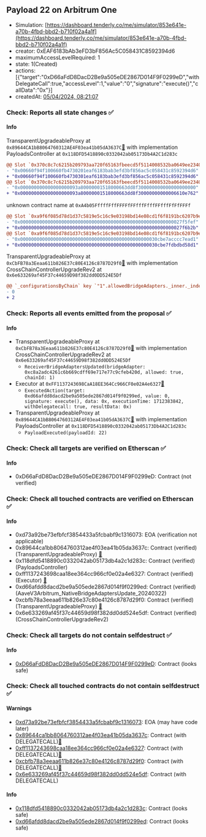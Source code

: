 ## Payload 22 on Arbitrum One

- Simulation: [https://dashboard.tenderly.co/me/simulator/853e641e-a70b-4fbd-bbd2-b710f02a4a1f](https://dashboard.tenderly.co/me/simulator/853e641e-a70b-4fbd-bbd2-b710f02a4a1f)
- creator: 0xEAF6183bAb3eFD3bF856Ac5C058431C8592394d6
- maximumAccessLevelRequired: 1
- state: 1(Created)
- actions: [{"target":"0xD66aFdD8DacD2Be9a505eDE2867D014F9F0299eD","withDelegateCall":true,"accessLevel":1,"value":"0","signature":"execute()","callData":"0x"}]
- createdAt: [05/04/2024, 08:21:07](https://arbiscan.io/tx/0xe1cc09295c72983bef53b77ce8551287d440598c83f19f32e68c32c0882c5f9d)

### Check: Reports all state changes :white_check_mark:

#### Info


TransparentUpgradeableProxy at `0x89644CA1bB8064760312AE4F03ea41b05dA3637C`[:ghost:](https://github.com/bgd-labs/aave-address-book "GovernanceV3Arbitrum.PAYLOADS_CONTROLLER") with implementation PayloadsController at `0x118DFD5418890c0332042ab05173Db4A2C1d283c`
```diff
@@ Slot `0x370c8c7c6215b209793aa720f65163fbeecd5f5114008532ba0649ee23405402` @@
- "0x00660f94f100660fb4730201eaf6183bab3efd3bf856ac5c058431c8592394d6"
+ "0x00660f94f100660fb4730301eaf6183bab3efd3bf856ac5c058431c8592394d6"
@@ Slot `0x370c8c7c6215b209793aa720f65163fbeecd5f5114008532ba0649ee23405403` @@
- "0x000000000000000000093a80000001518000663dd8f300000000000000000000"
+ "0x000000000000000000093a80000001518000663dd8f30000000000006610e762"
```

unknown contract name at `0xA4b05FffffFffFFFFfFFfffFfffFFfffFfFfFFFf`
```diff
@@ Slot `0xa9f6f085d78d1d37c5819e5c16c9e03198bd14e08cd1f6f8191bc6207b9e9706` @@
- "0x00000000000000000000000000000000000000000000000000000000027f5fef"
+ "0x00000000000000000000000000000000000000000000000000000000027f6b2b"
@@ Slot `0xa9f6f085d78d1d37c5819e5c16c9e03198bd14e08cd1f6f8191bc6207b9e970b` @@
- "0x00000000000000000000000000000000000000000000000030cbe7acccc7ead1"
+ "0x00000000000000000000000000000000000000000000000030cbe7fdbdbd58d1"
```

TransparentUpgradeableProxy at `0xCbFB78a3Eeaa611b826E37c80E4126c8787D29f0`[:ghost:](https://github.com/bgd-labs/aave-address-book "GovernanceV3Arbitrum.CROSS_CHAIN_CONTROLLER") with implementation CrossChainControllerUpgradeRev2 at `0x6e633269af45F37c44659D98f382dd0DD524E5Df`
```diff
@@ `_configurationsByChain` key `"1".allowedBridgeAdapters._inner._indexes.0x000000000000000000000000c8a2adc4261c6b669cdff69e717e77c9cfeb420d` @@
- 0
+ 2
```


### Check: Reports all events emitted from the proposal :white_check_mark:

#### Info

- TransparentUpgradeableProxy at `0xCbFB78a3Eeaa611b826E37c80E4126c8787D29f0`[:ghost:](https://github.com/bgd-labs/aave-address-book "GovernanceV3Arbitrum.CROSS_CHAIN_CONTROLLER") with implementation CrossChainControllerUpgradeRev2 at `0x6e633269af45F37c44659D98f382dd0DD524E5Df`
  - `ReceiverBridgeAdaptersUpdated(bridgeAdapter: 0xc8a2adc4261c6b669cdff69e717e77c9cfeb420d, allowed: true, chainId: 1)`
- Executor at `0xFF1137243698CaA18EE364Cc966CF0e02A4e6327`[:ghost:](https://github.com/bgd-labs/aave-address-book "AaveV3Arbitrum.ACL_ADMIN, GovernanceV3Arbitrum.EXECUTOR_LVL_1")
  - `ExecutedAction(target: 0xd66afdd8dacd2be9a505ede2867d014f9f0299ed, value: 0, signature: execute(), data: 0x, executionTime: 1712383842, withDelegatecall: true, resultData: 0x)`
- TransparentUpgradeableProxy at `0x89644CA1bB8064760312AE4F03ea41b05dA3637C`[:ghost:](https://github.com/bgd-labs/aave-address-book "GovernanceV3Arbitrum.PAYLOADS_CONTROLLER") with implementation PayloadsController at `0x118DFD5418890c0332042ab05173Db4A2C1d283c`
  - `PayloadExecuted(payloadId: 22)`

### Check: Check all targets are verified on Etherscan :white_check_mark:

#### Info

- 0xD66aFdD8DacD2Be9a505eDE2867D014F9F0299eD: Contract (not verified) 

### Check: Check all touched contracts are verified on Etherscan :white_check_mark:

#### Info

- 0xd73a92be73efbfcf3854433a5fcbabf9c1316073: EOA (verification not applicable)
- 0x89644ca1bb8064760312ae4f03ea41b05da3637c: Contract (verified) (TransparentUpgradeableProxy) [:ghost:](https://github.com/bgd-labs/aave-address-book "GovernanceV3Arbitrum.PAYLOADS_CONTROLLER")
- 0x118dfd5418890c0332042ab05173db4a2c1d283c: Contract (verified) (PayloadsController) 
- 0xff1137243698caa18ee364cc966cf0e02a4e6327: Contract (verified) (Executor) [:ghost:](https://github.com/bgd-labs/aave-address-book "AaveV3Arbitrum.ACL_ADMIN, GovernanceV3Arbitrum.EXECUTOR_LVL_1")
- 0xd66afdd8dacd2be9a505ede2867d014f9f0299ed: Contract (verified) (AaveV3Arbitrum_NativeBridgeAdaptersUpdate_20240322) 
- 0xcbfb78a3eeaa611b826e37c80e4126c8787d29f0: Contract (verified) (TransparentUpgradeableProxy) [:ghost:](https://github.com/bgd-labs/aave-address-book "GovernanceV3Arbitrum.CROSS_CHAIN_CONTROLLER")
- 0x6e633269af45f37c44659d98f382dd0dd524e5df: Contract (verified) (CrossChainControllerUpgradeRev2) 

### Check: Check all targets do not contain selfdestruct :white_check_mark:

#### Info

- [0xD66aFdD8DacD2Be9a505eDE2867D014F9F0299eD](https://arbiscan.io/address/0xD66aFdD8DacD2Be9a505eDE2867D014F9F0299eD): Contract (looks safe)

### Check: Check all touched contracts do not contain selfdestruct :white_check_mark:

#### Warnings

- [0xd73a92be73efbfcf3854433a5fcbabf9c1316073](https://arbiscan.io/address/0xd73a92be73efbfcf3854433a5fcbabf9c1316073): EOA (may have code later)
- [0x89644ca1bb8064760312ae4f03ea41b05da3637c](https://arbiscan.io/address/0x89644ca1bb8064760312ae4f03ea41b05da3637c): Contract (with DELEGATECALL)[:ghost:](https://github.com/bgd-labs/aave-address-book "GovernanceV3Arbitrum.PAYLOADS_CONTROLLER")
- [0xff1137243698caa18ee364cc966cf0e02a4e6327](https://arbiscan.io/address/0xff1137243698caa18ee364cc966cf0e02a4e6327): Contract (with DELEGATECALL)[:ghost:](https://github.com/bgd-labs/aave-address-book "AaveV3Arbitrum.ACL_ADMIN, GovernanceV3Arbitrum.EXECUTOR_LVL_1")
- [0xcbfb78a3eeaa611b826e37c80e4126c8787d29f0](https://arbiscan.io/address/0xcbfb78a3eeaa611b826e37c80e4126c8787d29f0): Contract (with DELEGATECALL)[:ghost:](https://github.com/bgd-labs/aave-address-book "GovernanceV3Arbitrum.CROSS_CHAIN_CONTROLLER")
- [0x6e633269af45f37c44659d98f382dd0dd524e5df](https://arbiscan.io/address/0x6e633269af45f37c44659d98f382dd0dd524e5df): Contract (with DELEGATECALL)

#### Info

- [0x118dfd5418890c0332042ab05173db4a2c1d283c](https://arbiscan.io/address/0x118dfd5418890c0332042ab05173db4a2c1d283c): Contract (looks safe)
- [0xd66afdd8dacd2be9a505ede2867d014f9f0299ed](https://arbiscan.io/address/0xd66afdd8dacd2be9a505ede2867d014f9f0299ed): Contract (looks safe)

